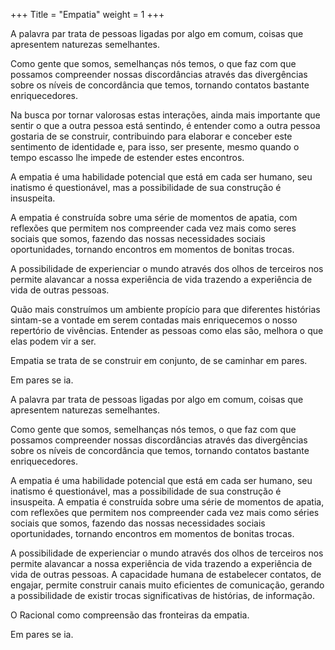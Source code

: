 +++
Title = "Empatia"
weight = 1
+++


A palavra par trata de pessoas ligadas por algo em comum, coisas que apresentem naturezas semelhantes.

Como gente que somos, semelhanças nós temos, o que faz com que possamos compreender nossas discordâncias através das divergências sobre os níveis de concordância que temos, tornando contatos bastante enriquecedores. 

Na busca por tornar valorosas estas interações, ainda mais importante que sentir o que a outra pessoa está sentindo, é entender como a outra pessoa gostaria de se construir, contribuindo para elaborar e conceber este sentimento de identidade e, para isso, ser presente, mesmo quando o tempo escasso lhe impede de estender estes encontros.

A empatia é uma habilidade potencial que está em cada ser humano, seu inatismo é questionável, mas a possibilidade de sua construção é insuspeita. 

A empatia é construída sobre uma série de momentos de apatia, com reflexões que permitem nos compreender cada vez mais como seres sociais que somos, fazendo das nossas necessidades sociais oportunidades, tornando encontros em momentos de bonitas trocas.

A possibilidade de experienciar o mundo através dos olhos de terceiros nos permite alavancar a nossa experiência de vida trazendo a experiência de vida de outras pessoas. 





Quão mais construímos um ambiente propício para que diferentes histórias sintam-se a vontade em serem contadas mais enriquecemos o nosso repertório de vivências. Entender as pessoas como elas são, melhora o que elas podem vir a ser.

Empatia se trata de se construir em conjunto, de se caminhar em pares. 

Em pares se ia.


<!--more-->

A palavra par trata de pessoas ligadas por algo em comum, coisas que apresentem naturezas semelhantes.

Como gente que somos, semelhanças nós temos, o que faz com que possamos compreender nossas discordâncias através das divergências sobre os níveis de concordância que temos, tornando contatos bastante enriquecedores. 

A empatia é uma habilidade potencial que está em cada ser humano, seu inatismo é questionável, mas a possibilidade de sua construção é insuspeita. A empatia é construída sobre uma série de momentos de apatia, com reflexões que permitem nos compreender cada vez mais como séries sociais que somos, fazendo das nossas necessidades sociais oportunidades, tornando encontros em momentos de bonitas trocas.

A possibilidade de experienciar o mundo através dos olhos de terceiros nos permite alavancar a nossa experiência de vida trazendo a experiência de vida de outras pessoas. A capacidade humana de estabelecer contatos, de engajar, permite construir canais muito eficientes de comunicação, gerando a possibilidade de existir trocas significativas de histórias, de informação.

O Racional como compreensão das fronteiras da empatia.


Em pares se ia.




